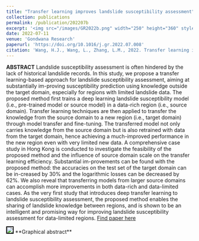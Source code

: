 ```yaml
---
title: "Transfer learning improves landslide susceptibility assessment"
collection: publications
permalink: /publication/202207b
excerpt: '<img src="/images/GR2022b.png" width="250" height="360" style="float:left"> <strong>Highlights:</strong><br> 1. We propose the first deep transfer learning approach for landslide susceptibility assessment. <br>2. Transfer learning improves landslide susceptibility assessment substantially. <br>3. Transfer learning resolves the data scarcity problem in landslide susceptibility assessment.<br>4. The influences of source region scale and target data size on transfer learning are quantified.'
date: 2022-07-11
venue: 'Gondwana Research'
paperurl: 'https://doi.org/10.1016/j.gr.2022.07.008'
citation: 'Wang, H.J., Wang, L., Zhang, L.M., 2022. Transfer learning improves landslide susceptibility assessment. <i>Gondwana Research</i>'
---
```

**ABSTRACT**  Landslide susceptibility assessment is often hindered by the lack of historical landslide records. In this study, we propose a transfer learning-based approach for landslide susceptibility assessment, aiming at substantially im-proving susceptibility prediction using knowledge outside the target domain, especially for regions with limited landslide data. The proposed method first trains a deep learning landslide susceptibility model (i.e., pre-trained model or source model) in a data-rich region (i.e., source domain). Transfer learning techniques are then applied to transfer the knowledge from the source domain to a new region (i.e., target domain) through model transfer and fine-tuning. The transferred model not only carries knowledge from the source domain but is also retrained with data from the target domain, hence achieving a much-improved performance in the new region even with very limited new data. A comprehensive case study in Hong Kong is conducted to investigate the feasibility of the proposed method and the influence of source domain scale on the transfer learning efficiency. Substantial im-provements can be found with the proposed method: the accuracies on the test set of the target domain can be in-creased by 30% and the logarithmic losses can be decreased by 62%. We also reveal that transferring models from larger source domains can accomplish more improvements in both data-rich and data-limited cases. As the very first study that introduces deep transfer learning to landslide susceptibility assessment, the proposed method enables the sharing of landslide knowledge between regions, and is shown to be an intelligent and promising way for improving landslide susceptibility assessment for data-limited regions.
[Find paper here](https://doi.org/10.1016/j.gr.2022.07.008)

<img src="https://ars.els-cdn.com/content/image/1-s2.0-S1342937X22002131-ga1_lrg.jpg" style="border:2px solid black">
**Graphical abstract**
